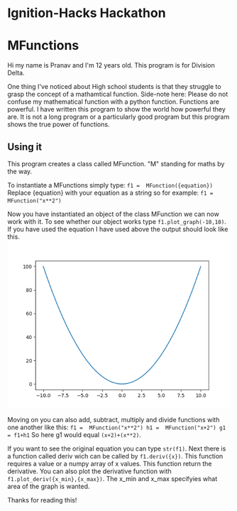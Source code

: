# Ignition-Hacks Hackathon
# MFunctions

Hi my name is Pranav and I'm 12 years old. This program is for Division Delta.

One thing I've noticed about High school students is that they struggle to grasp the concept of a mathamtical function. Side-note here: Please do not confuse my mathematical function  with a python function. Functions are powerful. I have written this program to show the world how powerful they are. It is not a long program or a particularly good program but this program shows the true power of functions.

## Using it

This program creates a class called MFunction. "M" standing for maths by the way.

To instantiate a MFunctions simply type:
`f1 =  MFunction({equation})`
Replace {equation} with your equation as a string so for example:
`f1 =  MFunction("x**2")`

Now you have instantiated an object of the class MFunction we can now work with it.
To see whether our object works type  `f1.plot_graph(-10,10)`.
If you have used the equation I have used above the output should look like this.
![alt text](https://github.com/prantav/Ignition-Hacks/blob/master/Figure_1.png)

Moving on you can also add, subtract, multiply and divide functions with one another like this:
`f1 =  MFunction("x**2")
h1 =  MFunction("x+2")
g1 = f1+h1`
So here g1 would equal `(x+2)+(x**2)`.

If you want to see the original equation you can type `str(f1)`.
Next there is a function called deriv wich can be called by `f1.deriv({x})`.
This function requires a value or a numpy array of x values. This function return the derivative.
You can also plot the derivative function with `f1.plot_deriv({x_min},{x_max})`.
The x_min and x_max specifyies what area of the graph is wanted.

Thanks for reading this!

